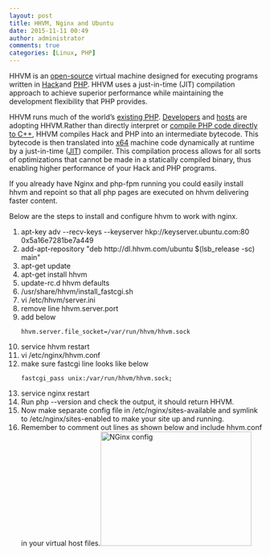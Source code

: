 ```yaml
---
layout: post
title: HHVM, Nginx and Ubuntu
date: 2015-11-11 00:49
author: administrator
comments: true
categories: [Linux, PHP]
---
```

HHVM is an <a href="http://github.com/facebook/hhvm">open-source</a> virtual machine designed for executing programs written in <a href="http://hacklang.org/">Hack</a>and <a href="http://php.net/">PHP</a>. HHVM uses a just-in-time (JIT) compilation approach to achieve superior performance while maintaining the development flexibility that PHP provides.

HHVM runs much of the world’s <a href="http://hhvm.com/frameworks">existing PHP</a>. <a href="http://hhvm.h4cc.de/">Developers</a> and <a href="http://www.hhvm.com/blog/1379/hhvm-on-heroku">hosts</a> are adopting HHVM.Rather than directly interpret or <a href="https://en.wikipedia.org/wiki/HipHop_for_PHP#History_Before_HHVM">compile PHP code directly to C++</a>, HHVM compiles Hack and PHP into an intermediate bytecode. This bytecode is then translated into <a title="X64" href="https://en.wikipedia.org/wiki/X64">x64</a> machine code dynamically at runtime by a just-in-time (<a title="Just-in-time compilation" href="https://en.wikipedia.org/wiki/Just-in-time_compilation">JIT</a>) compiler. This compilation process allows for all sorts of optimizations that cannot be made in a statically compiled binary, thus enabling higher performance of your Hack and PHP programs.

If you already have Nginx and php-fpm running you could easily install hhvm and repoint so that all php pages are executed on hhvm delivering faster content.

Below are the steps to install and configure hhvm to work with nginx.
<ol>
	<li>apt-key adv --recv-keys --keyserver hkp://keyserver.ubuntu.com:80 0x5a16e7281be7a449</li>
	<li>add-apt-repository "deb http://dl.hhvm.com/ubuntu $(lsb_release -sc) main"</li>
	<li>apt-get update</li>
	<li>apt-get install hhvm</li>
	<li>update-rc.d hhvm defaults</li>
	<li>/usr/share/hhvm/install_fastcgi.sh</li>
	<li>vi /etc/hhvm/server.ini</li>
	<li>remove line hhvm.server.port</li>
	<li>add below
<pre class="code-pre "><code langs="">hhvm.server.file_socket=/var/run/hhvm/hhvm.sock</code></pre>
</li>
	<li>service hhvm restart</li>
	<li>vi /etc/nginx/hhvm.conf</li>
	<li>make sure fastcgi line looks like below
<pre class="code-pre "><code langs="">fastcgi_pass <span class="highlight">unix:/var/run/hhvm/hhvm.sock</span>;</code>
</pre>
</li>
	<li>service nginx restart</li>
	<li>Run php --version and check the output, it should return HHVM.</li>
	<li>Now make separate config file in /etc/nginx/sites-available and symlink to /etc/nginx/sites-enabled to make your site up and running.</li>
	<li>Remember to comment out lines as shown below and include hhvm.conf in your virtual host files.<a href="http://www.rsa1.xyz/wp-content/uploads/2015/11/Capture.png"><img class="alignnone size-medium wp-image-425" src="http://www.rsa1.xyz/wp-content/uploads/2015/11/Capture-300x228.png" alt="NGinx config" width="300" height="228" /></a></li>
</ol>
